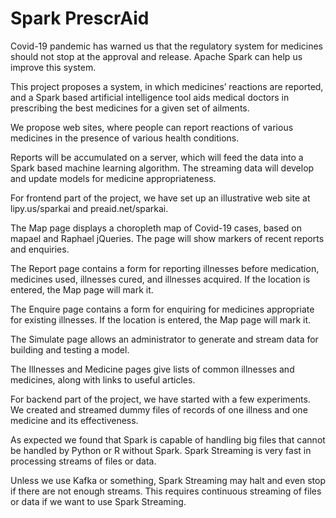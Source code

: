 # Spark PrescrAid

Covid-19 pandemic has warned us that the regulatory system for medicines should not stop at the approval and release. Apache Spark can help us improve this system.

This project proposes a system, in which medicines’ reactions are reported, and a Spark based artificial intelligence tool aids medical doctors in prescribing the best medicines for a given set of ailments.

We propose web sites, where people can report reactions of various medicines in the presence of various health conditions.

Reports will be accumulated on a server, which will feed the data into a Spark based machine learning algorithm. The streaming data will develop and update models for medicine appropriateness.

For frontend part of the project, we have set up an illustrative web site at lipy.us/sparkai and preaid.net/sparkai.

The Map page displays a choropleth map of Covid-19 cases, based on mapael and Raphael jQueries. The page will show markers of recent reports and enquiries.

The Report page contains a form for reporting illnesses before medication, medicines used, illnesses cured, and illnesses acquired. If the location is entered, the Map page will mark it.

The Enquire page contains a form for enquiring for medicines appropriate for existing illnesses. If the location is entered, the Map page will mark it.

The Simulate page allows an administrator to generate and stream data for building and testing a model.

The Illnesses and Medicine pages give lists of common illnesses and medicines, along with links to useful articles.

For backend part of the project, we have started with a few experiments. We created and streamed dummy files of records of one illness and one medicine and its effectiveness.

As expected we found that Spark is capable of handling big files that cannot be handled by Python or R without Spark. Spark Streaming is very fast in processing streams of files or data.

Unless we use Kafka or something, Spark Streaming may halt and even stop if there are not enough streams. This requires continuous streaming of files or data if we want to use Spark Streaming.
